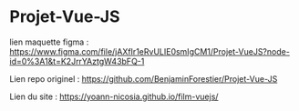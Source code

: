 # Projet-Vue-JS

lien maquette figma : https://www.figma.com/file/jAXfIr1eRvULIE0smIgCM1/Projet-VueJS?node-id=0%3A1&t=K2JrrYAztgW43bFQ-1

Lien repo originel : https://github.com/BenjaminForestier/Projet-Vue-JS

Lien du site : https://yoann-nicosia.github.io/film-vuejs/
